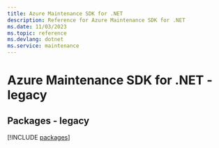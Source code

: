 ```yaml
---
title: Azure Maintenance SDK for .NET
description: Reference for Azure Maintenance SDK for .NET
ms.date: 11/03/2023
ms.topic: reference
ms.devlang: dotnet
ms.service: maintenance
---
```

# Azure Maintenance SDK for .NET - legacy
## Packages - legacy
[!INCLUDE [packages](maintenance-index.md)]